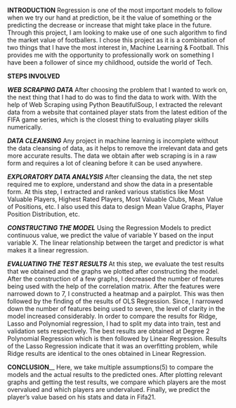 **INTRODUCTION**
Regression is one of the most important models to follow when we try our hand at prediction, be it the value of something or the predicting the decrease or increase that might take place in the future. Through this project, I am looking to make use of one such algorithm to find the market value of footballers.
I chose this project as it is a combination of two things that I have the most interest in, Machine Learning & Football. This provides me with the opportunity to professionally work on something I have been a follower of since my childhood, outside the world of Tech.


**STEPS INVOLVED**

_**WEB SCRAPING DATA**_
After choosing the problem that I wanted to work on, the next thing that I had to do was to find the data to work with. With the help of Web Scraping using Python BeautifulSoup, I extracted the relevant data from a website that contained player stats from the latest edition of the FIFA game series, which is the closest thing to evaluating player skills numerically.


_**DATA CLEANSING**_
Any project in machine learning is incomplete without the data cleansing of data, as it helps to remove the irrelevant data and gets more accurate results. The data we obtain after web scraping is in a raw form and requires a lot of cleaning before it can be used anywhere.


_**EXPLORATORY DATA ANALYSIS**_
After cleansing the data, the net step required me to explore, understand and show the data in a presentable form. At this step, I extracted and ranked various statistics like Most Valuable Players, Highest Rated Players, Most Valuable Clubs, Mean Value of Positions, etc. I also used this data to design Mean Value Graphs, Player Position Distribution, etc.


_**CONSTRUCTING THE MODEL**_
Using the Regression Models to predict continuous value, we predict the value of variable Y based on the input variable X. The linear relationship between the target and predictor is what makes it a linear regression.


_**EVALUATING THE TEST RESULTS**_
At this step, we evaluate the test results that we obtained and the graphs we plotted after constructing the model. After the construction of a few graphs, I decreased the number of features being used with the help of the correlation matrix. After the features were narrowed down to 7, I constructed a heatmap and a pairplot.
This was then followed by the finding of the results of OLS Regression. Since, I narrowed down the number of features being used to seven, the level of clarity in the model increased considerably.
In order to compare the results for Ridge, Lasso and Polynomial regression, I had to split my data into train, test and validation sets respectively. The best results are obtained at Degree 2 Polynomial Regression which is then followed by Linear Regression. Results of the Lasso Regression indicate that it was an overfitting problem, while Ridge results are identical to the ones obtained in Linear Regression.


**CONCLUSION**__
Here, we take multiple assumptions(5) to compare the models and the actual results to the predicted ones. After plotting relevant graphs and getting the test results, we compare which players are the most overvalued and which players are undervalued.
Finally, we predict the player’s value based on his stats and data in Fifa21.


